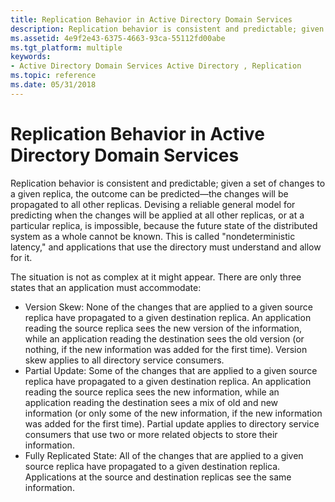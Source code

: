 ```yaml
---
title: Replication Behavior in Active Directory Domain Services
description: Replication behavior is consistent and predictable; given a set of changes to a given replica, the outcome can be predicted \ 8212;the changes will be propagated to all other replicas.
ms.assetid: 4e9f2e43-6375-4663-93ca-55112fd00abe
ms.tgt_platform: multiple
keywords:
- Active Directory Domain Services Active Directory , Replication
ms.topic: reference
ms.date: 05/31/2018
---
```


# Replication Behavior in Active Directory Domain Services

Replication behavior is consistent and predictable; given a set of changes to a given replica, the outcome can be predicted—the changes will be propagated to all other replicas. Devising a reliable general model for predicting when the changes will be applied at all other replicas, or at a particular replica, is impossible, because the future state of the distributed system as a whole cannot be known. This is called "nondeterministic latency," and applications that use the directory must understand and allow for it.

The situation is not as complex at it might appear. There are only three states that an application must accommodate:

-   Version Skew: None of the changes that are applied to a given source replica have propagated to a given destination replica. An application reading the source replica sees the new version of the information, while an application reading the destination sees the old version (or nothing, if the new information was added for the first time). Version skew applies to all directory service consumers.
-   Partial Update: Some of the changes that are applied to a given source replica have propagated to a given destination replica. An application reading the source replica sees the new information, while an application reading the destination sees a mix of old and new information (or only some of the new information, if the new information was added for the first time). Partial update applies to directory service consumers that use two or more related objects to store their information.
-   Fully Replicated State: All of the changes that are applied to a given source replica have propagated to a given destination replica. Applications at the source and destination replicas see the same information.

 

 




